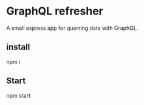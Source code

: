 # GraphQL refresher
A small express app for querring data with GraphQL.

## install
npm i

## Start
npm start